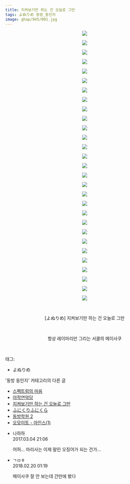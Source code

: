 ```yaml
---
title: 지켜보기만 하는 건 오늘로 그만
tags: よぬりめ 동방_동인지
image: ghap/945/001.jpg
---
```

<div class="article">
<p style="text-align: center; clear: none; float: none;"><img src="{{ site.nasurl }}/ghap/945/001.jpg"/></p>
<p style="text-align: center; clear: none; float: none;"><img src="{{ site.nasurl }}/ghap/945/002.jpg"/></p>
<p style="text-align: center; clear: none; float: none;"><img src="{{ site.nasurl }}/ghap/945/003.jpg"/></p>
<p style="text-align: center; clear: none; float: none;"><img src="{{ site.nasurl }}/ghap/945/004.jpg"/></p>
<p style="text-align: center; clear: none; float: none;"><img src="{{ site.nasurl }}/ghap/945/005.jpg"/></p>
<p style="text-align: center; clear: none; float: none;"><img src="{{ site.nasurl }}/ghap/945/006.jpg"/></p>
<p style="text-align: center; clear: none; float: none;"><img src="{{ site.nasurl }}/ghap/945/007.jpg"/></p>
<p style="text-align: center; clear: none; float: none;"><img src="{{ site.nasurl }}/ghap/945/008.jpg"/></p>
<p style="text-align: center; clear: none; float: none;"><img src="{{ site.nasurl }}/ghap/945/009.jpg"/></p>
<p style="text-align: center; clear: none; float: none;"><img src="{{ site.nasurl }}/ghap/945/010.jpg"/></p>
<p style="text-align: center; clear: none; float: none;"><img src="{{ site.nasurl }}/ghap/945/011.jpg"/></p>
<p style="text-align: center; clear: none; float: none;"><img src="{{ site.nasurl }}/ghap/945/012.jpg"/></p>
<p style="text-align: center; clear: none; float: none;"><img src="{{ site.nasurl }}/ghap/945/013.jpg"/></p>
<p style="text-align: center; clear: none; float: none;"><img src="{{ site.nasurl }}/ghap/945/014.jpg"/></p>
<p style="text-align: center; clear: none; float: none;"><img src="{{ site.nasurl }}/ghap/945/015.jpg"/></p>
<p style="text-align: center; clear: none; float: none;"><img src="{{ site.nasurl }}/ghap/945/016.jpg"/></p>
<p style="text-align: center; clear: none; float: none;"><img src="{{ site.nasurl }}/ghap/945/017.jpg"/></p>
<p style="text-align: center; clear: none; float: none;"><img src="{{ site.nasurl }}/ghap/945/018.jpg"/></p>
<p style="text-align: center; clear: none; float: none;"><img src="{{ site.nasurl }}/ghap/945/019.jpg"/></p>
<p style="text-align: center; clear: none; float: none;"><img src="{{ site.nasurl }}/ghap/945/020.jpg"/></p>
<p style="text-align: center; clear: none; float: none;"><img src="{{ site.nasurl }}/ghap/945/021.jpg"/></p>
<p style="text-align: center; clear: none; float: none;"><img src="{{ site.nasurl }}/ghap/945/022.jpg"/></p>
<p style="text-align: center; clear: none; float: none;"><img src="{{ site.nasurl }}/ghap/945/023.jpg"/></p>
<p style="text-align: center; clear: none; float: none;"><img src="{{ site.nasurl }}/ghap/945/024.jpg"/></p>
<p style="text-align: center; clear: none; float: none;"><img src="{{ site.nasurl }}/ghap/945/025.jpg"/></p>
<p style="text-align: center; clear: none; float: none;"><img src="{{ site.nasurl }}/ghap/945/026.jpg"/></p>
<p style="text-align: center; clear: none; float: none;"><img src="{{ site.nasurl }}/ghap/945/027.jpg"/></p>
<p style="text-align: center; clear: none; float: none;"><img src="{{ site.nasurl }}/ghap/945/028.jpg"/></p>
<p style="text-align: center; clear: none; float: none;"><img src="{{ site.nasurl }}/ghap/945/029.jpg"/></p>
<p style="text-align: center; clear: none; float: none;"><br/></p>
<p style="text-align: center; clear: none; float: none;">[よぬりめ] 지켜보기만 하는 건 오늘로 그만</p>
<p style="text-align: center; clear: none; float: none;"><br/></p>
<p style="text-align: center; clear: none; float: none;">항상 레이마리만 그리는 서클의 메이사쿠</p>
<p><br/></p>
</div><div class="tagTrail">
<p>태그: </p>
<ul>
<li>よぬりめ</li>
</ul>
</div><div class="another">
<p>'동방 동인지' 카테고리의 다른 글</p>
<ul>
<li><a href="/2016-07-20-ghap_948">스펙트럼의 마음</a></li>
<li><a href="/2016-07-20-ghap_947">야작연악담</a></li>
<li><a href="/2016-07-20-ghap_945">지켜보기만 하는 건 오늘로 그만</a></li>
<li><a href="/2016-07-20-ghap_944">ふにくりふにくら</a></li>
<li><a href="/2016-07-20-ghap_943">동방학원 2</a></li>
<li><a href="/2016-07-20-ghap_942">오모이토 - 아인스(1)</a></li>
</ul>
</div><div class="cb_module cb_fluid">
<div class="cb_wrt cb_profile">
<div class="comment">
<ul>
<li class="cb_thumb_off" id="comment14931364">
<div class="cb_comment_area">
<div class="cb_info_area">
<div class="cb_section">
<span class="cb_nick_name">나하하</span>
</div>
<div class="cb_section">
<span class="cb_date">2017.03.04 21:06 </span>
</div>
</div>
<div class="cb_dsc_comment">
<p class="cb_dsc">
											어허… 마리사는 이제 말린 오징어가 되는 건가…
										</p>
</div>
</div></li>
<li class="cb_thumb_off" id="comment15202879">
<div class="cb_comment_area">
<div class="cb_info_area">
<div class="cb_section">
<span class="cb_nick_name">ㄱㅁㅎ</span>
</div>
<div class="cb_section">
<span class="cb_date">2018.02.20 01:19 </span>
</div>
</div>
<div class="cb_dsc_comment">
<p class="cb_dsc">
											메이사쿠 잘 안 보는데 간만에 봤다
										</p>
</div>
</div></li>
</ul>
</div>
</div><!-- commentList close -->
</div>